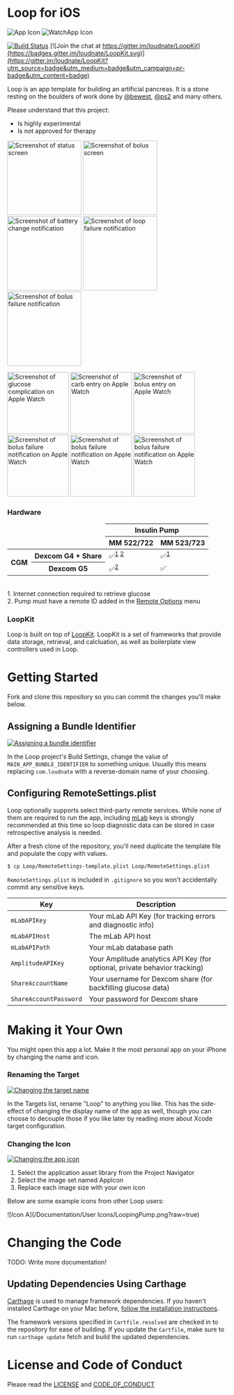 # Loop for iOS

![App Icon](/Loop/Assets.xcassets/AppIcon.appiconset/40%402x.png?raw=true) ![WatchApp Icon](/WatchApp/Assets.xcassets/AppIcon.appiconset/watch-40%402x.png?raw=true)

[![Build Status](https://travis-ci.org/loudnate/Loop.svg?branch=master)](https://travis-ci.org/loudnate/Loop)
[![Join the chat at https://gitter.im/loudnate/LoopKit](https://badges.gitter.im/loudnate/LoopKit.svg)](https://gitter.im/loudnate/LoopKit?utm_source=badge&utm_medium=badge&utm_campaign=pr-badge&utm_content=badge)

Loop is an app template for building an artificial pancreas. It is a stone resting on the boulders of work done by [@bewest](https://github.com/bewest/decoding-carelink), [@ps2](https://github.com/ps2/rileylink) and many others.

Please understand that this project:
- Is highly experimental
- Is not approved for therapy

<a href="/Documentation/Screenshots/Phone%20Graphs.png"><img src="/Documentation/Screenshots/Phone%20Graphs.png?raw=true" alt="Screenshot of status screen" width="170"></a>
<a href="/Documentation/Screenshots/Phone%20Bolus.png"><img src="/Documentation/Screenshots/Phone%20Bolus.png?raw=true" alt="Screenshot of bolus screen" width="170"></a>
<a href="/Documentation/Screenshots/Phone%20Notification%20Battery.png"><img src="/Documentation/Screenshots/Phone%20Notification%20Battery.png?raw=true" alt="Screenshot of battery change notification" width="170"></a>
<a href="/Documentation/Screenshots/Phone%20Notification%20Loop%20Failure.png"><img src="/Documentation/Screenshots/Phone%20Notification%20Loop%20Failure.png?raw=true" alt="Screenshot of loop failure notification" width="170"></a>
<a href="/Documentation/Screenshots/Phone%20Notification%20Bolus%20Failure.png"><img src="/Documentation/Screenshots/Phone%20Notification%20Bolus%20Failure.png?raw=true" alt="Screenshot of bolus failure notification" width="170"></a>

<a href="/Documentation/Screenshots/Watch%20Complication.png"><img src="/Documentation/Screenshots/Watch%20Complication.png?raw=true" alt="Screenshot of glucose complication on Apple Watch" width="141"></a>
<a href="/Documentation/Screenshots/Watch%20Carb%20Entry.png"><img src="/Documentation/Screenshots/Watch%20Carb%20Entry.png?raw=true" alt="Screenshot of carb entry on Apple Watch" width="141"></a>
<a href="/Documentation/Screenshots/Watch%20Bolus.png"><img src="/Documentation/Screenshots/Watch%20Bolus.png?raw=true" alt="Screenshot of bolus entry on Apple Watch" width="141"></a>
<a href="/Documentation/Screenshots/Watch%20Notification%20Battery.png"><img src="/Documentation/Screenshots/Watch%20Notification%20Battery.png?raw=true" alt="Screenshot of bolus failure notification on Apple Watch" width="141"></a>
<a href="/Documentation/Screenshots/Watch%20Notification%20Reservoir.png"><img src="/Documentation/Screenshots/Watch%20Notification%20Reservoir.png?raw=true" alt="Screenshot of bolus failure notification on Apple Watch" width="141"></a>
<a href="/Documentation/Screenshots/Watch%20Notification%20Bolus%20Failure.png"><img src="/Documentation/Screenshots/Watch%20Notification%20Bolus%20Failure.png?raw=true" alt="Screenshot of bolus failure notification on Apple Watch" width="141"></a>

### Hardware

<table>
  <thead>
    <tr>
      <td colspan="2" rowspan="2"></td>
      <th colspan="2">Insulin Pump</th>
    </tr>
    <tr>
      <th>MM 522/722</th>
      <th>MM 523/723</th>
    </tr>
  </thead>
  <tbody>
    <tr>
      <th rowspan="2">CGM</th>
      <th>Dexcom G4 + Share</th>
      <td>✅<sup><a href="#hw1">1</a> <a href="#hw2">2</a></sup></td>
      <td>✅<sup><a href="#hw1">1</a></sup></td>
    </tr>
    <tr>
      <th>Dexcom G5</th>
      <td>✅<sup><a href="#hw2">2</a></sup></td>
      <td>✅</td>
    </tr>
  </tbody>
</table>

<br/><a name="hw1">1</a>. Internet connection required to retrieve glucose
<br/><a name="hw2">2</a>. Pump must have a remote ID added in the [Remote Options](https://www.medtronicdiabetes.com/sites/default/files/library/download-library/workbooks/x22_menu_map.pdf) menu

### LoopKit

Loop is built on top of [LoopKit](https://github.com/loudnate/LoopKit). LoopKit is a set of frameworks that provide data storage, retrieval, and calcluation, as well as boilerplate view controllers used in Loop.

# Getting Started

Fork and clone this repository so you can commit the changes you'll make below.

## Assigning a Bundle Identifier

[![Assigning a bundle identifier](/Documentation/Assigning%20a%20bundle%20identifier.png?raw=true)](/Documentation/Assigning%20a%20bundle%20identifier.png)

In the Loop project's Build Settings, change the value of `MAIN_APP_BUNDLE_IDENTIFIER` to something unique. Usually this means replacing `com.loudnate` with a reverse-domain name of your choosing.

## Configuring RemoteSettings.plist

Loop optionally supports select third-party remote services. While none of them are required to run the app, including [mLab](https://mlab.com) keys is strongly recommended at this time so loop diagnostic data can be stored in case retrospective analysis is needed.

After a fresh clone of the repository, you'll need duplicate the template file and populate the copy with values.

```bash
$ cp Loop/RemoteSettings-template.plist Loop/RemoteSettings.plist
```

`RemoteSettings.plist` is included in `.gitignore` so you won't accidentally commit any sensitive keys.

| Key                    | Description
| ---------------------- | -------------
| `mLabAPIKey`           | Your mLab API Key (for tracking errors and diagnostic info)
| `mLabAPIHost`          | The mLab API host
| `mLabAPIPath`          | Your mLab database path
| `AmplitudeAPIKey`      | Your Amplitude analytics API Key (for optional, private behavior tracking)
| `ShareAccountName`     | Your username for Dexcom share (for backfilling glucose data)
| `ShareAccountPassword` | Your password for Dexcom share

# Making it Your Own

You might open this app a lot. Make it the most personal app on your iPhone by changing the name and icon.

### Renaming the Target

[![Changing the target name](/Documentation/Changing%20the%20target%20name.png?raw=true)](/Documentation/Changing%20the%20target%20name.png)

In the Targets list, rename "Loop" to anything you like. This has the side-effect of changing the display name of the app as well, though you can choose to decouple those if you like later by reading more about Xcode target configuration.

### Changing the Icon

[![Changing the app icon](/Documentation/Changing%20the%20app%20icon.png?raw=true)](/Documentation/Changing%20the%20app%20icon.png)

1. Select the application asset library from the Project Navigator
2. Select the image set named AppIcon
3. Replace each image size with your own icon

Below are some example icons from other Loop users:

![Icon A](/Documentation/User Icons/LoopingPump.png?raw=true)

# Changing the Code

TODO: Write more documentation!

## Updating Dependencies Using Carthage

[Carthage](https://github.com/carthage/carthage) is used to manage framework dependencies. If you haven't installed Carthage on your Mac before, [follow the installation instructions](https://github.com/carthage/carthage#installing-carthage).

The framework versions specified in `Cartfile.resolved` are checked in to the repository for ease of building. If you update the `Cartfile`, make sure to run `carthage update` fetch and build the updated dependencies.

# License and Code of Conduct

Please read the [LICENSE](/LICENSE.md) and [CODE_OF_CONDUCT](/CODE_OF_CONDUCT.md)
